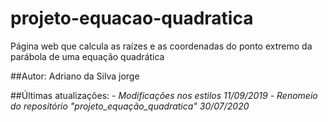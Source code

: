 # projeto-equacao-quadratica
Página web que calcula as raízes e as coordenadas do ponto extremo da parábola de uma equação quadrática

##Autor:
    Adriano da Silva jorge

##Últimas atualizações:
    *- Modificações nos estilos                             11/09/2019*
    *- Renomeio do repositório "projeto_equação_quadratica" 30/07/2020*
